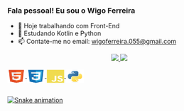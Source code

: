### Fala pessoal! Eu sou o Wigo Ferreira


- 🔭 Hoje trabalhando com Front-End
- 🌱 Estudando Kotlin e Python
- 📫 Contate-me no email: wigoferreira.055@gmail.com

<div align="center">
  <a href="https://github.com/WigoF">
  <img height="150em" src="https://github-readme-stats.vercel.app/api?username=WigoF&show_icons=true&theme=tokyonight&include_all_commits=true&count_private=true"/>
  <img height="150em" src="https://github-readme-stats.vercel.app/api/top-langs/?username=WigoF&layout=compact&langs_count=7&theme=tokyonight"/>
</div>
  
<div style="display: inline_block"><br>
  <img align="center" alt="Rafa-HTML" height="30" width="40" src="https://raw.githubusercontent.com/devicons/devicon/master/icons/html5/html5-original.svg">
  <img align="center" alt="Rafa-CSS" height="30" width="40" src="https://raw.githubusercontent.com/devicons/devicon/master/icons/css3/css3-original.svg">
  <img align="center" alt="Rafa-Js" height="30" width="40" src="https://raw.githubusercontent.com/devicons/devicon/master/icons/javascript/javascript-plain.svg">
  <img align="center" alt="Rafa-Python" height="30" width="40" src="https://raw.githubusercontent.com/devicons/devicon/master/icons/python/python-original.svg">
</div>
  
  ##
  
  ![Snake animation](https://github.com/WigoF/WigoF/blob/output/github-contribution-grid-snake.svg)

 
